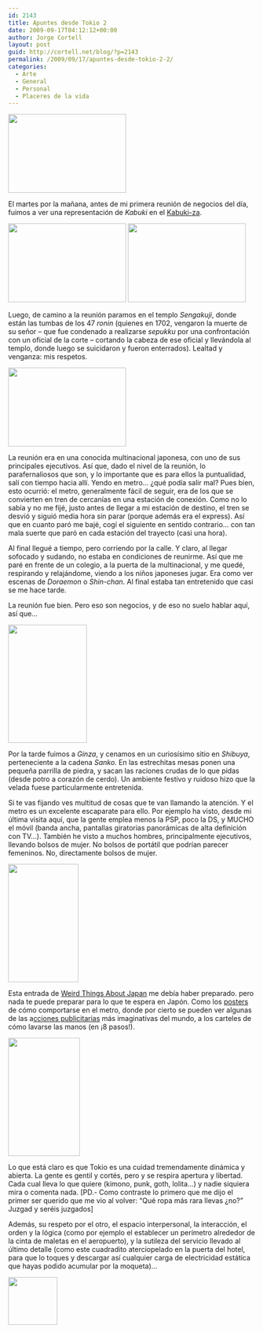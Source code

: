```yaml
---
id: 2143
title: Apuntes desde Tokio 2
date: 2009-09-17T04:12:12+00:00
author: Jorge Cortell
layout: post
guid: http://cortell.net/blog/?p=2143
permalink: /2009/09/17/apuntes-desde-tokio-2-2/
categories:
  - Arte
  - General
  - Personal
  - Placeres de la vida
---
```

<img class="aligncenter" title="Kabuki-za" src="http://farm4.static.flickr.com/3456/3933014948_28350f8b9e_m.jpg" alt="" width="240" height="160" />

El martes por la mañana, antes de mi primera reunión de negocios del día, fuimos a ver una representación de _Kabuki_ en el <a title="http://www.kabuki-za.co.jp/english/program.html" href="http://www.kabuki-za.co.jp/english/program.html" target="_blank">Kabuki-za</a>.

<img class="aligncenter" title="interior del Kabuki-za" src="http://farm4.static.flickr.com/3482/3932226387_882955bdd5_m.jpg" alt="" width="240" height="160" />

<img class="aligncenter" title="templo" src="http://farm4.static.flickr.com/3448/3932232551_37da5e0909_m.jpg" alt="" width="240" height="160" />

Luego, de camino a la reunión paramos en el templo _Sengakuji_, donde están las tumbas de los 47 _ronin_ (quienes en 1702, vengaron la muerte de su señor &#8211; que fue condenado a realizarse _sepukku_ por una confrontación con un oficial de la corte &#8211; cortando la cabeza de ese oficial y llevándola al templo, donde luego se suicidaron y fueron enterrados). Lealtad y venganza: mis respetos.

<img class="aligncenter" title="tumba 47 ronin" src="http://farm3.static.flickr.com/2447/3933017358_bbf523db0d_m.jpg" alt="" width="240" height="160" />

La reunión era en una conocida multinacional japonesa, con uno de sus principales ejecutivos. Así que, dado el nivel de la reunión, lo parafernaliosos que son, y lo importante que es para ellos la puntualidad, salí con tiempo hacia allí. Yendo en metro&#8230; ¿qué podía salir mal? Pues bien, esto ocurrió: el metro, generalmente fácil de seguir, era de los que se convierten en tren de cercanías en una estación de conexión. Como no lo sabía y no me fijé, justo antes de llegar a mi estación de destino, el tren se desvió y siguió media hora sin parar (porque además era el express). Así que en cuanto paró me bajé, cogí el siguiente en sentido contrario&#8230; con tan mala suerte que paró en cada estación del trayecto (casi una hora).

Al final llegué a tiempo, pero corriendo por la calle. Y claro, al llegar sofocado y sudando, no estaba en condiciones de reunirme. Así que me paré en frente de un colegio, a la puerta de la multinacional, y me quedé, respirando y relajándome, viendo a los niños japoneses jugar. Era como ver escenas de _Doraemon_ o _Shin-chan_. Al final estaba tan entretenido que casi se me hace tarde.

La reunión fue bien. Pero eso son negocios, y de eso no suelo hablar aquí, así que&#8230;

<img class="aligncenter" title="restaurante" src="http://farm4.static.flickr.com/3443/3932236777_1b1fec10a4_m.jpg" alt="" width="160" height="240" />

Por la tarde fuimos a _Ginza_, y cenamos en un curiosísimo sitio en _Shibuya_, perteneciente a la cadena _Sanko_. En las estrechitas mesas ponen una pequeña parrilla de piedra, y sacan las raciones crudas de lo que pidas (desde potro a corazón de cerdo). Un ambiente festivo y ruidoso hizo que la velada fuese particularmente entretenida.

Si te vas fijando ves multitud de cosas que te van llamando la atención. Y el metro es un excelente escaparate para ello. Por ejemplo ha visto, desde mi última visita aquí, que la gente emplea menos la PSP, poco la DS, y MUCHO el móvil (banda ancha, pantallas giratorias panorámicas de alta definición con TV&#8230;). También he visto a muchos hombres, principalmente ejecutivos, llevando bolsos de mujer. No bolsos de portátil que podrían parecer femeninos. No, directamente bolsos de mujer.

<img class="aligncenter" title="ejecutivo con bolso en el metro de Tokio" src="http://farm3.static.flickr.com/2561/3932989458_e382ef7c73_m.jpg" alt="" width="143" height="240" />

Esta entrada de <a title="http://gakuranman.com/weird-things-about-japan/" href="http://gakuranman.com/weird-things-about-japan/" target="_blank">Weird Things About Japan</a> me debía haber preparado. pero nada te puede preparar para lo que te espera en Japón. Como los <a title="http://inventorspot.com/articles/tokyo_metros_manner_poster_series_scolds_subway_slobs_21049" href="http://inventorspot.com/articles/tokyo_metros_manner_poster_series_scolds_subway_slobs_21049" target="_blank">posters</a> de cómo comportarse en el metro, donde por cierto se pueden ver algunas de las a<a title="http://pingmag.jp/2006/10/13/top-10-ad-tricks-in-tokyos-train-stations/" href="http://pingmag.jp/2006/10/13/top-10-ad-tricks-in-tokyos-train-stations/" target="_blank">cciones publicitarias</a> más imaginativas del mundo, a los carteles de cómo lavarse las manos (en ¡8 pasos!).

<img class="aligncenter" title="poster lavarse las manos" src="http://farm3.static.flickr.com/2460/3932208027_fb5af39510_m.jpg" alt="" width="146" height="240" />

Lo que está claro es que Tokio es una cuidad tremendamente dinámica y abierta. La gente es gentil y cortés, pero y se respira apertura y libertad. Cada cual lleva lo que quiere (kimono, punk, goth, lolita&#8230;) y nadie siquiera mira o comenta nada. [PD.- Como contraste lo primero que me dijo el primer ser querido que me vio al volver: &#8220;Qué ropa más rara llevas ¿no?&#8221; Juzgad y seréis juzgados]

Además, su respeto por el otro, el espacio interpersonal, la interacción, el orden y la lógica (como por ejemplo el establecer un perímetro alrededor de la cinta de maletas en el aeropuerto), y la sutileza del servicio llevado al último detalle (como este cuadradito aterciopelado en la puerta del hotel, para que lo toques y descargar así cualquier carga de electricidad estática que hayas podido acumular por la moqueta)&#8230;
  
<img class="alignnone" title="anti elec est" src="http://farm3.static.flickr.com/2421/3934302147_93f0693cd4_t.jpg" alt="" width="100" height="97" />